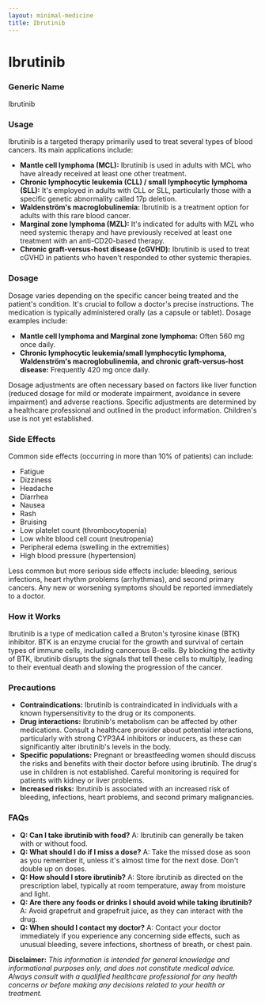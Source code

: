 ```yaml
---
layout: minimal-medicine
title: Ibrutinib
---
```


# Ibrutinib
### Generic Name
Ibrutinib

### Usage
Ibrutinib is a targeted therapy primarily used to treat several types of blood cancers. Its main applications include:

*   **Mantle cell lymphoma (MCL):**  Ibrutinib is used in adults with MCL who have already received at least one other treatment.
*   **Chronic lymphocytic leukemia (CLL) / small lymphocytic lymphoma (SLL):** It's employed in adults with CLL or SLL, particularly those with a specific genetic abnormality called 17p deletion.
*   **Waldenström's macroglobulinemia:** Ibrutinib is a treatment option for adults with this rare blood cancer.
*   **Marginal zone lymphoma (MZL):** It's indicated for adults with MZL who need systemic therapy and have previously received at least one treatment with an anti-CD20-based therapy.
*   **Chronic graft-versus-host disease (cGVHD):** Ibrutinib is used to treat cGVHD in patients who haven't responded to other systemic therapies.

### Dosage

Dosage varies depending on the specific cancer being treated and the patient's condition.  It's crucial to follow a doctor's precise instructions.  The medication is typically administered orally (as a capsule or tablet).  Dosage examples include:

*   **Mantle cell lymphoma and Marginal zone lymphoma:**  Often 560 mg once daily.
*   **Chronic lymphocytic leukemia/small lymphocytic lymphoma, Waldenström's macroglobulinemia, and chronic graft-versus-host disease:** Frequently 420 mg once daily.

Dosage adjustments are often necessary based on factors like liver function (reduced dosage for mild or moderate impairment, avoidance in severe impairment) and adverse reactions.  Specific adjustments are determined by a healthcare professional and outlined in the product information.  Children's use is not yet established.

### Side Effects

Common side effects (occurring in more than 10% of patients) can include:

*   Fatigue
*   Dizziness
*   Headache
*   Diarrhea
*   Nausea
*   Rash
*   Bruising
*   Low platelet count (thrombocytopenia)
*   Low white blood cell count (neutropenia)
*   Peripheral edema (swelling in the extremities)
*   High blood pressure (hypertension)

Less common but more serious side effects include:  bleeding, serious infections, heart rhythm problems (arrhythmias), and second primary cancers.  Any new or worsening symptoms should be reported immediately to a doctor.

### How it Works

Ibrutinib is a type of medication called a Bruton's tyrosine kinase (BTK) inhibitor. BTK is an enzyme crucial for the growth and survival of certain types of immune cells, including cancerous B-cells.  By blocking the activity of BTK, ibrutinib disrupts the signals that tell these cells to multiply, leading to their eventual death and slowing the progression of the cancer.

### Precautions

*   **Contraindications:** Ibrutinib is contraindicated in individuals with a known hypersensitivity to the drug or its components.
*   **Drug interactions:** Ibrutinib's metabolism can be affected by other medications.  Consult a healthcare provider about potential interactions, particularly with strong CYP3A4 inhibitors or inducers, as these can significantly alter ibrutinib's levels in the body.
*   **Specific populations:**  Pregnant or breastfeeding women should discuss the risks and benefits with their doctor before using ibrutinib.  The drug's use in children is not established.  Careful monitoring is required for patients with kidney or liver problems.
*   **Increased risks:** Ibrutinib is associated with an increased risk of bleeding, infections, heart problems, and second primary malignancies.


### FAQs

*   **Q: Can I take ibrutinib with food?** A: Ibrutinib can generally be taken with or without food.
*   **Q: What should I do if I miss a dose?** A: Take the missed dose as soon as you remember it, unless it's almost time for the next dose. Don't double up on doses.
*   **Q: How should I store ibrutinib?** A: Store ibrutinib as directed on the prescription label, typically at room temperature, away from moisture and light.
*   **Q: Are there any foods or drinks I should avoid while taking ibrutinib?** A: Avoid grapefruit and grapefruit juice, as they can interact with the drug.
*   **Q:  When should I contact my doctor?** A: Contact your doctor immediately if you experience any concerning side effects, such as unusual bleeding, severe infections, shortness of breath, or chest pain.


**Disclaimer:** *This information is intended for general knowledge and informational purposes only, and does not constitute medical advice. Always consult with a qualified healthcare professional for any health concerns or before making any decisions related to your health or treatment.*
